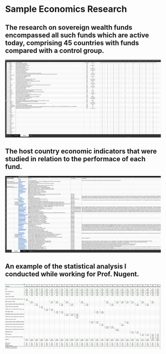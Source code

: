 # Sample Economics Research

## The research on sovereign wealth funds encompassed all such funds which are active today, comprising 45 countries with funds compared with a control group.
![alt text](https://github.com/hpzk/Sample-Economics-Research/blob/main/img/data_screenshot_1.png)

## The host country economic indicators that were studied in relation to the performace of each fund.
![alt text](https://github.com/hpzk/Sample-Economics-Research/blob/main/img/guide_sheet.png)

## An example of the statistical analysis I conducted while working for Prof. Nugent.
![alt text](https://github.com/hpzk/Sample-Economics-Research/blob/main/img/excel_regression_table.png)

